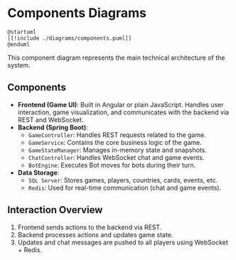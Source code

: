 # Components Diagrams

```plantuml
@startuml
[[!include ./diagrams/components.puml]]
@enduml
```


This component diagram represents the main technical architecture of the system.

## Components

- **Frontend (Game UI)**: Built in Angular or plain JavaScript. Handles user interaction, game visualization, and communicates with the backend via REST and WebSocket.
- **Backend (Spring Boot)**:
  - `GameController`: Handles REST requests related to the game.
  - `GameService`: Contains the core business logic of the game.
  - `GameStateManager`: Manages in-memory state and snapshots.
  - `ChatController`: Handles WebSocket chat and game events.
  - `BotEngine`: Executes Bot moves for bots during their turn.
- **Data Storage**:
  - `SQL Server`: Stores games, players, countries, cards, events, etc.
  - `Redis`: Used for real-time communication (chat and game events).

## Interaction Overview

1. Frontend sends actions to the backend via REST.
2. Backend processes actions and updates game state.
3. Updates and chat messages are pushed to all players using WebSocket + Redis.
